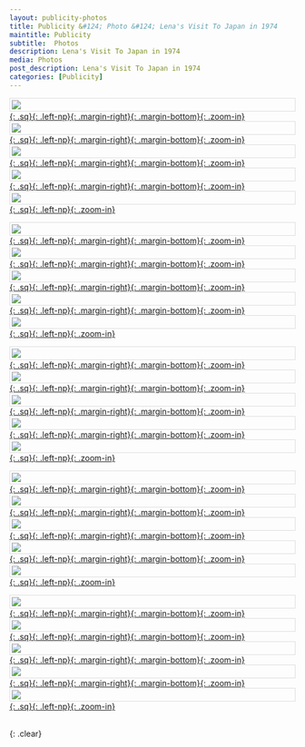 ```yaml
---
layout: publicity-photos
title: Publicity &#124; Photo &#124; Lena's Visit To Japan in 1974
maintitle: Publicity
subtitle:  Photos
description: Lena's Visit To Japan in 1974
media: Photos
post_description: Lena's Visit To Japan in 1974
categories: [Publicity]
---
```


[![](/assets/images/publicity/lena-ln-japan/273634_orig.jpg){: .sq}{: .left-np}{: .margin-right}{: .margin-bottom}{: .zoom-in}](/assets/images/publicity/lena-ln-japan/273634_orig.jpg)
[![](/assets/images/publicity/lena-ln-japan/4016196_orig.jpg){: .sq}{: .left-np}{: .margin-right}{: .margin-bottom}{: .zoom-in}](/assets/images/publicity/lena-ln-japan/4016196_orig.jpg)
[![](/assets/images/publicity/lena-ln-japan/5494265_orig.jpg){: .sq}{: .left-np}{: .margin-right}{: .margin-bottom}{: .zoom-in}](/assets/images/publicity/lena-ln-japan/5494265_orig.jpg)
[![](/assets/images/publicity/lena-ln-japan/1077767_orig.jpg){: .sq}{: .left-np}{: .margin-right}{: .margin-bottom}{: .zoom-in}](/assets/images/publicity/lena-ln-japan/1077767_orig.jpg)
[![](/assets/images/publicity/lena-ln-japan/1639392_orig.jpg){: .sq}{: .left-np}{: .zoom-in}](/assets/images/publicity/lena-ln-japan/1639392_orig.jpg)

[![](/assets/images/publicity/lena-ln-japan/2083413_orig.jpg){: .sq}{: .left-np}{: .margin-right}{: .margin-bottom}{: .zoom-in}](/assets/images/publicity/lena-ln-japan/2083413_orig.jpg)
[![](/assets/images/publicity/lena-ln-japan/8603196_orig.jpg){: .sq}{: .left-np}{: .margin-right}{: .margin-bottom}{: .zoom-in}](/assets/images/publicity/lena-ln-japan/8603196_orig.jpg)
[![](/assets/images/publicity/lena-ln-japan/19456_orig.jpg){: .sq}{: .left-np}{: .margin-right}{: .margin-bottom}{: .zoom-in}](/assets/images/publicity/lena-ln-japan/19456_orig.jpg)
[![](/assets/images/publicity/lena-ln-japan/8262756_orig.jpg){: .sq}{: .left-np}{: .margin-right}{: .margin-bottom}{: .zoom-in}](/assets/images/publicity/lena-ln-japan/8262756_orig.jpg)
[![](/assets/images/publicity/lena-ln-japan/3627835_orig.jpg){: .sq}{: .left-np}{: .zoom-in}](/assets/images/publicity/lena-ln-japan/3627835_orig.jpg)

[![](/assets/images/publicity/lena-ln-japan/5865910_orig.jpg){: .sq}{: .left-np}{: .margin-right}{: .margin-bottom}{: .zoom-in}](/assets/images/publicity/lena-ln-japan/5865910_orig.jpg)
[![](/assets/images/publicity/lena-ln-japan/5579579_orig.jpg){: .sq}{: .left-np}{: .margin-right}{: .margin-bottom}{: .zoom-in}](/assets/images/publicity/lena-ln-japan/5579579_orig.jpg)
[![](/assets/images/publicity/lena-ln-japan/4674131_orig.jpg){: .sq}{: .left-np}{: .margin-right}{: .margin-bottom}{: .zoom-in}](/assets/images/publicity/lena-ln-japan/4674131_orig.jpg)
[![](/assets/images/publicity/lena-ln-japan/9779505_orig.jpg){: .sq}{: .left-np}{: .margin-right}{: .margin-bottom}{: .zoom-in}](/assets/images/publicity/lena-ln-japan/9779505_orig.jpg)
[![](/assets/images/publicity/lena-ln-japan/8973209_orig.jpg){: .sq}{: .left-np}{: .zoom-in}](/assets/images/publicity/lena-ln-japan/8973209_orig.jpg)

[![](/assets/images/publicity/lena-ln-japan/2704402_orig.jpg){: .sq}{: .left-np}{: .margin-right}{: .margin-bottom}{: .zoom-in}](/assets/images/publicity/lena-ln-japan/2704402_orig.jpg)
[![](/assets/images/publicity/lena-ln-japan/7651271_orig.jpg){: .sq}{: .left-np}{: .margin-right}{: .margin-bottom}{: .zoom-in}](/assets/images/publicity/lena-ln-japan/7651271_orig.jpg)
[![](/assets/images/publicity/lena-ln-japan/2040682_orig.jpg){: .sq}{: .left-np}{: .margin-right}{: .margin-bottom}{: .zoom-in}](/assets/images/publicity/lena-ln-japan/2040682_orig.jpg)
[![](/assets/images/publicity/lena-ln-japan/6779488_orig.jpg){: .sq}{: .left-np}{: .margin-right}{: .margin-bottom}{: .zoom-in}](/assets/images/publicity/lena-ln-japan/6779488_orig.jpg)
[![](/assets/images/publicity/lena-ln-japan/6998696_orig.jpg){: .sq}{: .left-np}{: .zoom-in}](/assets/images/publicity/lena-ln-japan/6998696_orig.jpg)

[![](/assets/images/publicity/lena-ln-japan/2492428_orig.jpg){: .sq}{: .left-np}{: .margin-right}{: .margin-bottom}{: .zoom-in}](/assets/images/publicity/lena-ln-japan/2492428_orig.jpg)
[![](/assets/images/publicity/lena-ln-japan/5088993_orig.jpg){: .sq}{: .left-np}{: .margin-right}{: .margin-bottom}{: .zoom-in}](/assets/images/publicity/lena-ln-japan/5088993_orig.jpg)
[![](/assets/images/publicity/lena-ln-japan/2742556_orig.jpg){: .sq}{: .left-np}{: .margin-right}{: .margin-bottom}{: .zoom-in}](/assets/images/publicity/lena-ln-japan/2742556_orig.jpg)
[![](/assets/images/publicity/lena-ln-japan/1676942_orig.jpg){: .sq}{: .left-np}{: .margin-right}{: .margin-bottom}{: .zoom-in}](/assets/images/publicity/lena-ln-japan/1676942_orig.jpg)
[![](/assets/images/publicity/lena-ln-japan/4669648_orig.jpg){: .sq}{: .left-np}{: .zoom-in}](/assets/images/publicity/lena-ln-japan/4669648_orig.jpg)

<br />{: .clear}

<style>
.margin-right {margin-right:10px;}
.margin-bottom {margin-bottom:10px;}
.sq {width:132px; height:132px; object-fit: cover;}

.gap {margin-bottom:10px;}
img {display: block; margin-left: auto; margin-right: auto; border: solid rgba(0,0,0,0.13) 1px; padding: 3px;}
</style>

